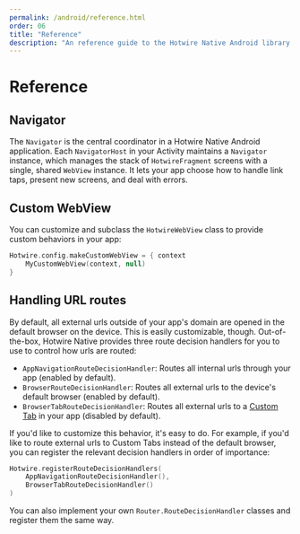 ```yaml
---
permalink: /android/reference.html
order: 06
title: "Reference"
description: "An reference guide to the Hotwire Native Android library."
---
```


# Reference

## Navigator

The `Navigator` is the central coordinator in a Hotwire Native Android application. Each `NavigatorHost` in your Activity maintains a `Navigator` instance, which manages the stack of `HotwireFragment` screens with a single, shared `WebView` instance. It lets your app choose how to handle link taps, present new screens, and deal with errors.

## Custom WebView

You can customize and subclass the `HotwireWebView` class to provide custom behaviors in your app:

```kotlin
Hotwire.config.makeCustomWebView = { context
    MyCustomWebView(context, null)
}
```

## Handling URL routes

By default, all external urls outside of your app's domain are opened in the default browser on the device. This is easily customizable, though. Out-of-the-box, Hotwire Native provides three route decision handlers for you to use to control how urls are routed:
- `AppNavigationRouteDecisionHandler`: Routes all internal urls through your app (enabled by default).
- `BrowserRouteDecisionHandler`: Routes all external urls to the device's default browser (enabled by default).
- `BrowserTabRouteDecisionHandler`: Routes all external urls to a [Custom Tab](https://developer.chrome.com/docs/android/custom-tabs) in your app (disabled by default).

If you'd like to customize this behavior, it's easy to do. For example, if you'd like to route external urls to Custom Tabs instead of the default browser, you can register the relevant decision handlers in order of importance:

```kotlin
Hotwire.registerRouteDecisionHandlers(
    AppNavigationRouteDecisionHandler(),
    BrowserTabRouteDecisionHandler()
)
```

You can also implement your own `Router.RouteDecisionHandler` classes and register them the same way.
